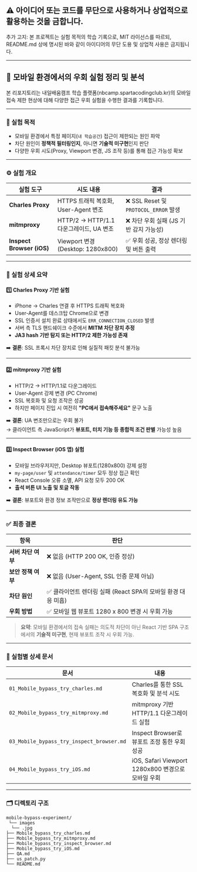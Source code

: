 ## ⚠️ 아이디어 또는 코드를 무단으로 사용하거나 상업적으로 활용하는 것을 금합니다.

추가 고지: 본 프로젝트는 실험 목적의 학습 기록으로, MIT 라이선스를 따르되, 
README.md 상에 명시된 바와 같이 아이디어의 무단 도용 및 상업적 사용은 금지됩니다.


---

## 🧭 모바일 환경에서의 우회 실험 정리 및 분석

본 리포지토리는 내일배움캠프 학습 플랫폼(nbcamp.spartacodingclub.kr)의 모바일 접속 제한 현상에 대해 
다양한 접근 우회 실험을 수행한 결과를 기록합니다.

---

### 📌 실험 목적

- 모바일 환경에서 특정 페이지(`내 학습공간`) 접근이 제한되는 원인 파악
- 차단 원인이 **정책적 필터링인지**, 아니면 **기술적 미구현**인지 판단
- 다양한 우회 시도(Proxy, Viewport 변경, JS 조작 등)를 통해 접근 가능성 확보

---

### ⚙️ 실험 개요

| 실험 도구 | 시도 내용 | 결과 |
|-----------|-----------|------|
| **Charles Proxy** | HTTPS 트래픽 복호화, User-Agent 변조 | ❌ SSL Reset 및 `PROTOCOL_ERROR` 발생 |
| **mitmproxy** | HTTP/2 → HTTP/1.1 다운그레이드, UA 변조 | ❌ 차단 우회 실패 (JS 기반 감지 가능성) |
| **Inspect Browser (iOS)** | Viewport 변경 (Desktop: 1280x800) | ✅ 우회 성공, 정상 렌더링 및 버튼 출력 |

---

### 🔬 실험 상세 요약

#### 1️⃣ Charles Proxy 기반 실험

- iPhone → Charles 연결 후 HTTPS 트래픽 복호화
- User-Agent를 데스크탑 Chrome으로 변경
- SSL 인증서 설치 완료 상태에서도 `ERR_CONNECTION_CLOSED` 발생
- 서버 측 TLS 핸드쉐이크 수준에서 **MITM 차단 장치 추정**
- **JA3 hash 기반 탐지 또는 HTTP/2 제한 가능성 존재**

➡️ **결론**: SSL 프록시 차단 장치로 인해 실질적 패킷 분석 불가능

---

#### 2️⃣ mitmproxy 기반 실험

- HTTP/2 → HTTP/1.1로 다운그레이드
- User-Agent 강제 변경 (PC Chrome)
- SSL 복호화 및 요청 조작은 성공
- 하지만 페이지 진입 시 여전히 **"PC에서 접속해주세요"** 문구 노출

➡️ **결론**: UA 변조만으로는 우회 불가  
→ 클라이언트 측 JavaScript가 **뷰포트, 터치 기능 등 종합적 조건 판별** 가능성 높음

---

#### 3️⃣ Inspect Browser (iOS 앱) 실험

- 모바일 브라우저지만, Desktop 뷰포트(1280x800) 강제 설정
- `my-page/user` 및 `attendance/timer` 모두 정상 접근 확인
- React Console 오류 소멸, API 요청 모두 200 OK
- **출석 버튼 UI 노출 및 토글 작동**

➡️ **결론**: 뷰포트와 환경 정보 조작만으로 **정상 렌더링 유도 가능**

---

### ✅ 최종 결론

| 항목 | 판단 |
|------|------|
| **서버 차단 여부** | ❌ 없음 (HTTP 200 OK, 인증 정상) |
| **보안 정책 여부** | ❌ 없음 (User-Agent, SSL 인증 문제 아님) |
| **차단 원인** | ✅ 클라이언트 렌더링 실패 (React SPA의 모바일 환경 대응 미흡) |
| **우회 방법** | ✅ 모바일 웹 뷰포트 1280 x 800 변경 시 우회 가능 |

> **요약**: 모바일 환경에서의 접속 실패는 의도적 차단이 아닌 
> React 기반 SPA 구조에서의 **기술적 미구현**, 현재 뷰포트 조작 시 우회 가능.

---

### 📁 실험별 상세 문서

| 문서 | 내용 |
|------|------|
| `01_Mobile_bypass_try_charles.md` | Charles를 통한 SSL 복호화 및 분석 시도 |
| `02_Mobile_bypass_try_mitmproxy.md` | mitmproxy 기반 HTTP/1.1 다운그레이드 실험 |
| `03_Mobile_bypass_try_inspect_browser.md` | Inspect Browser로 뷰포트 조정 통한 우회 성공 |
| `04_Mobile_bypass_try_iOS.md` | iOS, Safari Viewport 1280x800 변경으로 모바일 우회 |

---

### 🗂 디렉토리 구조

```
mobile-bypass-experiment/
 └── images
  └── .jpg
├── Mobile_bypass_try_charles.md
├── Mobile_bypass_try_mitmproxy.md
├── Mobile_bypass_try_inspect_browser.md
├── Mobile_bypass_try_iOS.md
├── QA.md
├── us_patch.py
└── README.md
```
